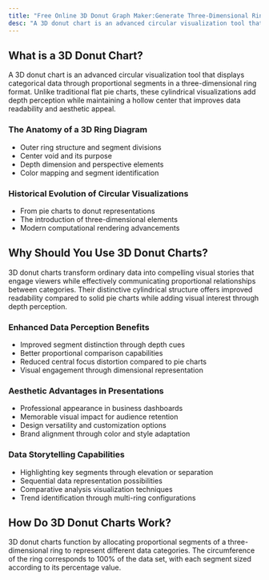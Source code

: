 ```yaml
---
title: "Free Online 3D Donut Graph Maker:Generate Three-Dimensional Ring Chart Easy"
desc: "A 3D donut chart is an advanced circular visualization tool that displays categorical data through proportional segments in a three-dimensional ring format. Unlike traditional flat pie charts, these cylindrical visualizations add depth perception while maintaining a hollow center that improves data readability and aesthetic appeal.Try it now—no sign-up required!"
---
```


## What is a 3D Donut Chart?
A 3D donut chart is an advanced circular visualization tool that displays categorical data through proportional segments in a three-dimensional ring format. Unlike traditional flat pie charts, these cylindrical visualizations add depth perception while maintaining a hollow center that improves data readability and aesthetic appeal.

### The Anatomy of a 3D Ring Diagram
- Outer ring structure and segment divisions
- Center void and its purpose
- Depth dimension and perspective elements
- Color mapping and segment identification

### Historical Evolution of Circular Visualizations
- From pie charts to donut representations
- The introduction of three-dimensional elements
- Modern computational rendering advancements

## Why Should You Use 3D Donut Charts?
3D donut charts transform ordinary data into compelling visual stories that engage viewers while effectively communicating proportional relationships between categories. Their distinctive cylindrical structure offers improved readability compared to solid pie charts while adding visual interest through depth perception.

### Enhanced Data Perception Benefits
- Improved segment distinction through depth cues
- Better proportional comparison capabilities
- Reduced central focus distortion compared to pie charts
- Visual engagement through dimensional representation

### Aesthetic Advantages in Presentations
- Professional appearance in business dashboards
- Memorable visual impact for audience retention
- Design versatility and customization options
- Brand alignment through color and style adaptation

### Data Storytelling Capabilities
- Highlighting key segments through elevation or separation
- Sequential data representation possibilities
- Comparative analysis visualization techniques
- Trend identification through multi-ring configurations

## How Do 3D Donut Charts Work?
3D donut charts function by allocating proportional segments of a three-dimensional ring to represent different data categories. The circumference of the ring corresponds to 100% of the data set, with each segment sized according to its percentage value.
